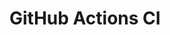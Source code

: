 # GitHub Actions CI
















































































































































































































































































































































































































































































































































































































































































































































































































































































































































































































































































































































































































































































































































































































































































































































































































































































































































































































































































































































































































































































































































































































































































































































































































































































































































































































































































































































































































































































































































































































































































































































































































































































































































































































































































































